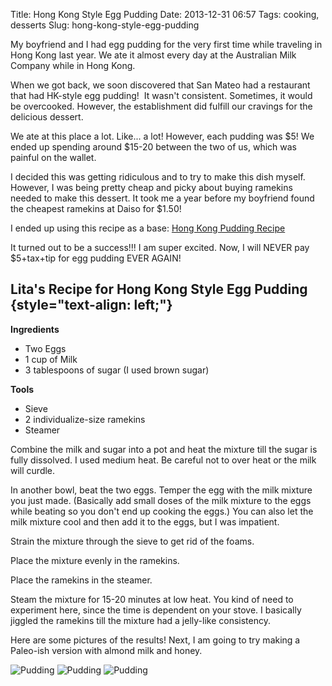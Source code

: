 Title: Hong Kong Style Egg Pudding
Date: 2013-12-31 06:57
Tags: cooking, desserts
Slug: hong-kong-style-egg-pudding

My boyfriend and I had egg pudding for the very first time while
traveling in Hong Kong last year. We ate it almost every day at the
Australian Milk Company while in Hong Kong.  
  
When we got back, we soon discovered that San Mateo had a restaurant
that had HK-style egg pudding!  It wasn't consistent. Sometimes, it
would be overcooked. However, the establishment did fulfill our cravings
for the delicious dessert.  
  
We ate at this place a lot. Like... a lot! However, each pudding was
$5! We ended up spending around $15-20 between the two of us, which
was painful on the wallet.  
  
I decided this was getting ridiculous and to try to make this dish
myself. However, I was being pretty cheap and picky about buying
ramekins needed to make this dessert. It took me a year before my
boyfriend found the cheapest ramekins at Daiso for $1.50!   
  
I ended up using this recipe as a base: [Hong Kong Pudding Recipe][Hong Kong Pudding Recipe]  
  
It turned out to be a success!!! I am super excited. Now, I will NEVER
pay $5+tax+tip for egg pudding EVER AGAIN!

Lita's Recipe for Hong Kong Style Egg Pudding {style="text-align: left;"}
---------------------------------------------

**Ingredients**  

-   Two Eggs
-   1 cup of Milk 
-   3 tablespoons of sugar (I used brown sugar)

  
**Tools**  

-   Sieve  
-   2 individualize-size ramekins 
-   Steamer

  
  
Combine the milk and sugar into a pot and heat the mixture till the
sugar is fully dissolved. I used medium heat. Be careful not to over
heat or the milk will curdle.     
  
In another bowl, beat the two eggs. Temper the egg with the milk mixture
you just made. (Basically add small doses of the milk mixture to the
eggs while beating so you don't end up cooking the eggs.) You can also
let the milk mixture cool and then add it to the eggs, but I was
impatient.   
  
Strain the mixture through the sieve to get rid of the foams.   
  
Place the mixture evenly in the ramekins.  
  
Place the ramekins in the steamer.  
  
Steam the mixture for 15-20 minutes at low heat. You kind of need to
experiment here, since the time is dependent on your stove. I basically
jiggled the ramekins till the mixture had a jelly-like consistency.   
  
Here are some pictures of the results! Next, I am going to try making a
Paleo-ish version with almond milk and honey.

![Pudding](/images/2728904.jpg) ![Pudding](/images/5567780.jpg)
![Pudding](/images/5645957.jpg)


  [Hong Kong Pudding Recipe]: http://www.tastehongkong.com/recipes/chinese-egg-pudding-my-organic-dessert/
